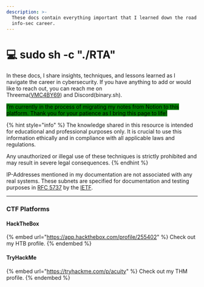 ```yaml
---
description: >-
  These docs contain everything important that I learned down the road of my
  info-sec career.
---
```


# 💻 sudo sh -c "./RTA"

In these docs, I share insights, techniques, and lessons learned as I navigate the career in cybersecurity. If you have anything to add or would like to reach out, you can reach me on\
Threema([VMC4BY69](https://threema.id/VMC4BY69)) and Discord(binary.sh).

<mark style="background-color:green;">I’m currently in the process of migrating my notes from Notion to this platform. Thank you for your patience as I bring this page to life!</mark>

{% hint style="info" %}
The knowledge shared in this resource is intended for educational and professional purposes only. It is crucial to use this information ethically and in compliance with all applicable laws and regulations.

Any unauthorized or illegal use of these techniques is strictly prohibited and may result in severe legal consequences.
{% endhint %}

IP-Addresses mentioned in my documentation are not associated with any real systems. These subnets are specified for documentation and testing purposes in [RFC 5737](https://datatracker.ietf.org/doc/html/rfc5737) by the [IETF](https://www.ietf.org/).

***

### CTF Platforms

#### HackTheBox

{% embed url="https://app.hackthebox.com/profile/255402" %}
Check out my HTB profile.
{% endembed %}

#### TryHackMe

{% embed url="https://tryhackme.com/p/acuity" %}
Check out my THM profile.
{% endembed %}
